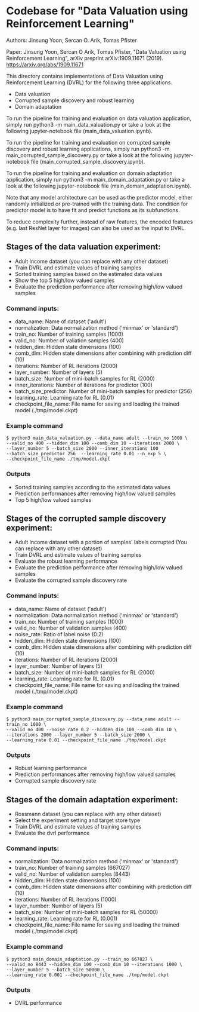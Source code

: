 # Codebase for "Data Valuation using Reinforcement Learning"

Authors: Jinsung Yoon, Sercan O. Arik, Tomas Pfister

Paper: Jinsung Yoon, Sercan O Arik, Tomas Pfister, "Data Valuation using
Reinforcement Learning", arXiv preprint arXiv:1909.11671 (2019).
https://arxiv.org/abs/1909.11671

This directory contains implementations of Data Valuation using Reinforcement
Learning (DVRL) for the following three applications.

-   Data valuation
-   Corrupted sample discovery and robust learning
-   Domain adaptation

To run the pipeline for training and evaluation on data valuation application,
simply run python3 -m main_data_valuation.py or take a look at the following
jupyter-notebook file (main_data_valuation.ipynb).

To run the pipeline for training and evaluation on corrupted sample discovery
and robust learning applications, simply run python3 -m
main_corrupted_sample_discovery.py or take a look at the following
jupyter-notebook file (main_corrupted_sample_discovery.ipynb).

To run the pipeline for training and evaluation on domain adaptation
application, simply run python3 -m main_domain_adaptation.py or take a look at
the following jupyter-notebook file (main_domain_adaptation.ipynb).

Note that any model architecture can be used as the predictor model, either
randomly initialized or pre-trained with the training data. The condition for
predictor model is to have fit and predict functions as its subfunctions.

To reduce complexity further, instead of raw features, the encoded features
(e.g. last ResNet layer for images) can also be used as the input to DVRL.

## Stages of the data valuation experiment:

-   Adult Income dataset (you can replace with any other dataset)
-   Train DVRL and estimate values of training samples
-   Sorted training samples based on the estimated data values
-   Show the top 5 high/low valued samples
-   Evaluate the prediction performance after removing high/low valued samples

### Command inputs:

-   data_name: Name of dataset ('adult')
-   normalization: Data normalization method ('minmax' or 'standard')
-   train_no: Number of training samples (1000)
-   valid_no: Number of valiation samples (400)
-   hidden_dim: Hidden state dimensions (100)
-   comb_dim: Hidden state dimensions after combining with prediction diff (10)
-   iterations: Number of RL iterations (2000)
-   layer_number: Number of layers (5)
-   batch_size: Number of mini-batch samples for RL (2000)
-   inner_iterations: Number of iterations for predictor (100)
-   batch_size_predictor: Number of mini-batch samples for predictor (256)
-   learning_rate: Learning rate for RL (0.01)
-   checkpoint_file_name: File name for saving and loading the trained model
    (./tmp/model.ckpt)

### Example command

```shell
$ python3 main_data_valuation.py --data_name adult --train_no 1000 \
--valid_no 400 --hidden_dim 100 --comb_dim 10 --iterations 2000 \
--layer_number 5 --batch_size 2000 --inner_iterations 100
--batch_size_predictor 256  --learning_rate 0.01 --n_exp 5 \
--checkpoint_file_name ./tmp/model.ckpt
```

### Outputs

-   Sorted training samples according to the estimated data values
-   Prediction performances after removing high/low valued samples
-   Top 5 high/low valued samples

## Stages of the corrupted sample discovery experiment:

-   Adult Income dataset with a portion of samples' labels corrupted
    (You can replace with any other dataset)
-   Train DVRL and estimate values of training samples
-   Evaluate the robust learning performance
-   Evaluate the prediction performance after removing high/low valued samples
-   Evaluate the corrupted sample discovery rate

### Command inputs:

-   data_name: Name of dataset ('adult')
-   normalization: Data normalization method ('minmax' or 'standard')
-   train_no: Number of training samples (1000)
-   valid_no: Number of validation samples (400)
-   noise_rate: Ratio of label noise (0.2)
-   hidden_dim: Hidden state dimensions (100)
-   comb_dim: Hidden state dimensions after combining with prediction diff (10)
-   iterations: Number of RL iterations (2000)
-   layer_number: Number of layers (5)
-   batch_size: Number of mini-batch samples for RL (2000)
-   learning_rate: Learning rate for RL (0.01)
-   checkpoint_file_name: File name for saving and loading the trained model
    (./tmp/model.ckpt)

### Example command

```shell
$ python3 main_corrupted_sample_discovery.py --data_name adult --train_no 1000 \
--valid_no 400 --noise_rate 0.2 --hidden_dim 100 --comb_dim 10 \
--iterations 2000 --layer_number 5 --batch_size 2000 \
--learning_rate 0.01 --checkpoint_file_name ./tmp/model.ckpt
```

### Outputs

-   Robust learning performance
-   Prediction performances after removing high/low valued samples
-   Corrupted sample discovery rate

## Stages of the domain adaptation experiment:

-   Rossmann dataset (you can replace with any other dataset)
-   Select the experiment setting and target store type
-   Train DVRL and estimate values of training samples
-   Evaluate the dvrl performance

### Command inputs:

-   normalization: Data normalization method ('minmax' or 'standard')
-   train_no: Number of training samples (667027)
-   valid_no: Number of validation samples (8443)
-   hidden_dim: Hidden state dimensions (100)
-   comb_dim: Hidden state dimensions after combining with prediction diff (10)
-   iterations: Number of RL iterations (1000)
-   layer_number: Number of layers (5)
-   batch_size: Number of mini-batch samples for RL (50000)
-   learning_rate: Learning rate for RL (0.001)
-   checkpoint_file_name: File name for saving and loading the trained model
    (./tmp/model.ckpt)

### Example command

```shell
$ python3 main_domain_adaptation.py --train_no 667027 \
--valid_no 8443 --hidden_dim 100 --comb_dim 10 --iterations 1000 \
--layer_number 5 --batch_size 50000 \
--learning_rate 0.001 --checkpoint_file_name ./tmp/model.ckpt
```

### Outputs

-   DVRL performance
